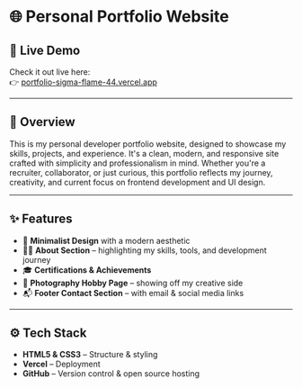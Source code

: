 # 🌐 Personal Portfolio Website

## 🔗 Live Demo
Check it out live here:  
👉 [portfolio-sigma-flame-44.vercel.app](https://portfolio-sigma-flame-44.vercel.app)

---

## 📌 Overview

This is my personal developer portfolio website, designed to showcase my skills, projects, and experience. It's a clean, modern, and responsive site crafted with simplicity and professionalism in mind. Whether you're a recruiter, collaborator, or just curious, this portfolio reflects my journey, creativity, and current focus on frontend development and UI design.

---

## ✨ Features

- 🎯 **Minimalist Design** with a modern aesthetic   
- 🧑‍💻 **About Section** – highlighting my skills, tools, and development journey   
- 🎓 **Certifications & Achievements**  
- 📸 **Photography Hobby Page** – showing off my creative side  
- 📬 **Footer Contact Section** – with email & social media links  

---

## ⚙️ Tech Stack

- **HTML5 & CSS3** – Structure & styling  
- **Vercel** – Deployment  
- **GitHub** – Version control & open source hosting
